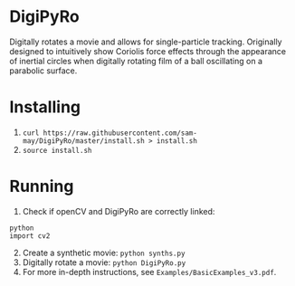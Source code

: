 # DigiPyRo
Digitally rotates a movie and allows for single-particle tracking. 
Originally designed to intuitively show Coriolis force effects through the appearance of inertial circles when digitally rotating film of a ball oscillating on a parabolic surface.

# Installing
1. `curl https://raw.githubusercontent.com/sam-may/DigiPyRo/master/install.sh > install.sh`
2. `source install.sh`

# Running
1. Check if openCV and DigiPyRo are correctly linked:
```
python
import cv2
```
2. Create a synthetic movie: `python synths.py`
3. Digitally rotate a movie: `python DigiPyRo.py`
4. For more in-depth instructions, see `Examples/BasicExamples_v3.pdf`.
